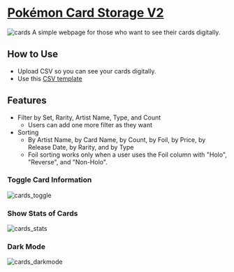 # [Pokémon Card Storage V2](https://jihunkimcode.github.io/Card-Storage-V2/)
![cards](https://github.com/user-attachments/assets/0010b518-e5b5-4066-9659-2110e4e7d701)
A simple webpage for those who want to see their cards digitally.

## How to Use
- Upload CSV so you can see your cards digitally.
- Use this [CSV template](https://github.com/JihunKimCode/Card-Storage-V2/blob/main/pokemon_cards_v2.csv)

## Features
- Filter by Set, Rarity, Artist Name, Type, and Count
  - Users can add one more filter as they want
- Sorting
  - By Artist Name, by Card Name, by Count, by Foil, by Price, by Release Date, by Rarity, and by Type
  - Foil sorting works only when a user uses the Foil column with "Holo", "Reverse", and "Non-Holo".
### Toggle Card Information
![cards_toggle](https://github.com/user-attachments/assets/9b850611-1424-421b-8bdb-b3dab25c35e8)
### Show Stats of Cards
![cards_stats](https://github.com/user-attachments/assets/1597b16c-87e4-4e31-aa5b-a0e5b984876c)
### Dark Mode
![cards_darkmode](https://github.com/user-attachments/assets/781b17ac-d9a6-4508-98a6-1054a0fd9e52)
